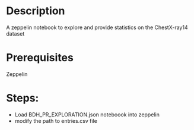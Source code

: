 # Description
A zeppelin notebook to explore and provide statistics on the ChestX-ray14 dataset

# Prerequisites 
Zeppelin

# Steps:

- Load BDH_PR_EXPLORATION.json noteboook into zeppelin
- modify the path to entries.csv file








